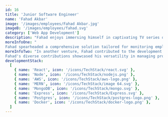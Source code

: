 ```yaml
---
id: 16
title: 'Junior Software Engineer'
name: 'Fahad Akbar'
image: '/images/employees/Fahad Akbar.jpg'
imageB: '/images/employees/fahad.svg'
category: ['Web App Development']
description: "Fahad enjoys immersing himself in captivating TV series during his leisure time. Aspiring to ascend as a Top Rated Seller developer, he is dedicated to honing his skills and making significant strides in his professional journey."
moreInfoOne: "
Fahad spearheaded a comprehensive solution tailored for monitoring employee availability in remote work settings. This full-stack approach targeted organizations embracing remote work models. His role was instrumental, as he solely managed the entire project, seamlessly handling both frontend and backend development. Fahad also ensured efficient integration with Slack, a crucial communication tool. To streamline deployment, he Dockerized the application. Technologies used in this project included the MERN stack (MongoDB, Express.js, React, Node.js) and Docker."
moreInfoTwo: "In another venture, Fahad contributed to the development of a Hydrogen-powered storefront catering to an E-commerce business. This storefront specifically targeted women seeking products for themselves or their children. Fahad's role involved developing distinct pages, integrating Shopify functionalities, and configuring dynamic content for easy editing through the Shopify admin panel. He successfully launched the Hydrogen-powered storefront using Oxygen within the Shopify environment. Technologies used for this e-commerce project included Hydrogen, Oxygen, and Shopify.
Fahad's diverse contributions showcased his versatility in managing projects across different domains, employing a range of technologies to deliver effective solutions."
developmentStack:
  [
    { name: 'React', icon: '/icons/TechStack/react.svg' },
    { name: 'Node', icon: '/icons/TechStack/nodejs.png' },
    { name: 'AWS', icon: '/icons/TechStack/aws-logo.png' },
    { name: 'MERN', icon: '/icons/TechStack/image 64.svg' },
    { name: 'MongoDB', icon: '/icons/TechStack/mongo.svg' },
    { name: 'Express', icon: '/icons/TechStack/Express.svg' },
    { name: 'Postgres', icon: '/icons/TechStack/postgres-logo.png' },
    { name: 'Docker', icon: '/icons/TechStack/docker-logo.png' },
  ]
---
```

